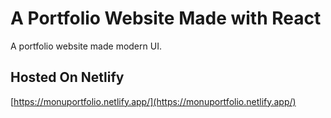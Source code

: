 # A Portfolio Website Made with React 

A portfolio website made modern UI.

## Hosted On Netlify
[https://monuportfolio.netlify.app/](https://monuportfolio.netlify.app/)
